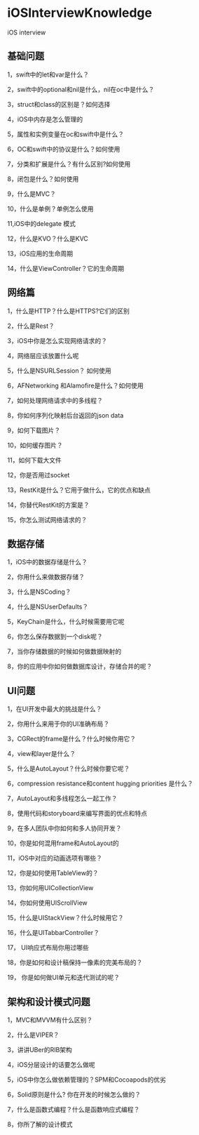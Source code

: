 # iOSInterviewKnowledge
iOS interview 
## 基础问题
1，swift中的let和var是什么？

2，swift中的optional和nil是什么，nil在oc中是什么？

3，struct和class的区别是？如何选择

4，iOS中内存是怎么管理的

5，属性和实例变量在oc和swift中是什么？

6，OC和swift中的协议是什么？如何使用

7，分类和扩展是什么？有什么区别?如何使用

8，闭包是什么？如何使用

9，什么是MVC？

10，什么是单例？单例怎么使用

11,iOS中的delegate 模式

12，什么是KVO？什么是KVC

13，iOS应用的生命周期

14，什么是ViewController？它的生命周期

## 网络篇

1，什么是HTTP？什么是HTTPS?它们的区别

2，什么是Rest？

3，iOS中你是怎么实现网络请求的？

4，网络层应该放置什么呢

5，什么是NSURLSession？ 如何使用

6，AFNetworking 和Alamofire是什么？如何使用

7，如何处理网络请求中的多线程？

8，你如何序列化映射后台返回的json data

9，如何下载图片？

10，如何缓存图片？

11，如何下载大文件

12，你是否用过socket

13，RestKit是什么？它用于做什么，它的优点和缺点

14，你替代RestKit的方案是？

15，你怎么测试网络请求的？

## 数据存储

1，iOS中的数据存储是什么？

2，你用什么来做数据存储？

3，什么是NSCoding？

4，什么是NSUserDefaults？

5，KeyChain是什么，什么时候需要用它呢

6，你怎么保存数据到一个disk呢？

7，当你存储数据的时候如何做数据映射的

8，你的应用中你如何做数据库设计，存储合并的呢？



## UI问题

1，在UI开发中最大的挑战是什么？


2，你用什么来用于你的UI准确布局？

3，CGRect的frame是什么？什么时候你用它？

4，view和layer是什么？

5，什么是AutoLayout？什么时候你要它呢？

6，compression resistance和content hugging priorities 是什么？

7，AutoLayout和多线程怎么一起工作？

8，使用代码和storyboard来编写界面的优点和特点

9，在多人团队中你如何和多人协同开发？

10，你是如何混用frame和AutoLayout的

11，iOS中对应的动画选项有哪些？

12，你是如何使用TableView的？

13，你如何用UICollectionView

14，你如何使用UIScrollView

15，什么是UIStackView？什么时候用它？

16，什么是UITabbarController？

17， UI响应式布局你用过哪些

18，你是如何和设计稿保持一像素的完美布局的？

19， 你是如何做UI单元和迭代测试的呢？


## 架构和设计模式问题
1，MVC和MVVM有什么区别？

2，什么是VIPER？

3，讲讲UBer的RIB架构

4，iOS分层设计的话要怎么做呢

5，iOS中你怎么做依赖管理的？SPM和Cocoapods的优劣

6，Solid原则是什么? 你在开发的时候怎么做的？

7，什么是函数式编程？什么是函数响应式编程？

8，你所了解的设计模式








